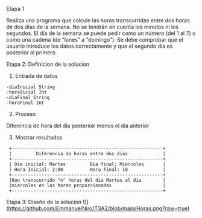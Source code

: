 Etapa 1

Realiza una programa que calcule las horas transcurridas entre dos horas de dos días de la semana. 
No se tendrán en cuenta los minutos ni los segundos. El día de la semana se puede pedir como un número 
(del 1 al 7) o como una cadena (de “lunes” a “domingo”). 
Se debe comprobar que el usuario introduce los datos correctamente y que el segundo día es posterior al primero.

Etapa 2: Definicion de la solucion

  1. Entrada de datos  
    
    -diaInicial String
    -horaIicial Int
    -diaFinal String
    -horaFinal Int
  
  2. Proceso
    
 Diferencia de hora del dia posterioir menos el dia anterior 
  
    
  3. Mostrar resultados
 ~~~
  +--------------------------------------------------------+
  |         Diferencia de horas entre dos dias             |
  +--------------------------------------------------------+
  | Dia inicial: Martes         Dia final: Miercoles       |
  | Hora Inicial: 2:00          Hora Final: 10             |
  +--------------------------------------------------------+
  |Han transcurrido "n" horas del dia Martes al dia        |
  |miercoles en las horas proporcionadas                   |
  +--------------------------------------------------------+
~~~


Etapa 3: Diseño de la solucion
![] (https://github.com/EmmanuelNiro/T3A2/blob/main/Horas.png?raw=true)

